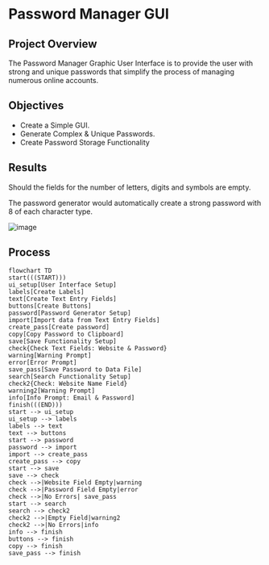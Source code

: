 # Password Manager GUI

## Project Overview
The Password Manager Graphic User Interface is to provide the user with strong and unique passwords that simplify the process of managing numerous online accounts.

## Objectives
- Create a Simple GUI.
- Generate Complex & Unique Passwords.
- Create Password Storage Functionality

## Results
Should the fields for the number of letters, digits and symbols are empty. 


The password generator would automatically create a strong password with 8 of each character type. 

![image](https://github.com/frantzalexander/password_manager_gui/assets/128331579/4b4575c1-1ad5-4b90-90bd-592b09becad7)

## Process
```mermaid
flowchart TD
start(((START)))
ui_setup[User Interface Setup]
labels[Create Labels]
text[Create Text Entry Fields]
buttons[Create Buttons]
password[Password Generator Setup]
import[Import data from Text Entry Fields]
create_pass[Create password]
copy[Copy Password to Clipboard]
save[Save Functionality Setup]
check{Check Text Fields: Website & Password}
warning[Warning Prompt]
error[Error Prompt]
save_pass[Save Password to Data File]
search[Search Functionality Setup]
check2{Check: Website Name Field}
warning2[Warning Prompt]
info[Info Prompt: Email & Password]
finish(((END)))
start --> ui_setup
ui_setup --> labels
labels --> text
text --> buttons
start --> password
password --> import
import --> create_pass
create_pass --> copy
start --> save
save --> check
check -->|Website Field Empty|warning
check -->|Password Field Empty|error
check -->|No Errors| save_pass
start --> search
search --> check2
check2 -->|Empty Field|warning2
check2 -->|No Errors|info
info --> finish
buttons --> finish
copy --> finish
save_pass --> finish
 

